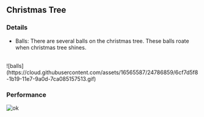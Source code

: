 ## Christmas Tree


### Details
 - Balls:
  There are several balls on the christmas tree. These balls roate when christmas tree shines. <br />
  <br />
 ![balls](https://cloud.githubusercontent.com/assets/16565587/24786859/6cf7d5f8-1b19-11e7-9a0d-7ca085157513.gif)

### Performance

  ![ok](https://cloud.githubusercontent.com/assets/16565587/24786708/7c3480a8-1b18-11e7-9036-346c54370257.gif)
